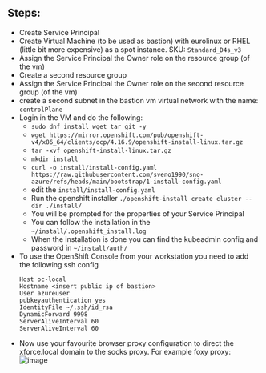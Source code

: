 ## Steps:

- Create Service Principal
- Create Virtual Machine (to be used as bastion) with eurolinux or RHEL (little bit more expensive) as a spot instance.
  SKU: `Standard_D4s_v3`
- Assign the Service Principal the Owner role on the resource group (of the vm)
- Create a second resource group
- Assign the Service Principal the Owner role on the second resource group (of the vm)
- create a second subnet in the bastion vm virtual network with the name: `controlPlane`
- Login in the VM and do the following:
  - `sudo dnf install wget tar git -y `
  - `wget https://mirror.openshift.com/pub/openshift-v4/x86_64/clients/ocp/4.16.9/openshift-install-linux.tar.gz`
  - `tar -xvf openshift-install-linux.tar.gz`
  - `mkdir install`
  - `curl -o install/install-config.yaml https://raw.githubusercontent.com/sveno1990/sno-azure/refs/heads/main/bootstrap/1-install-config.yaml`
  - edit the `install/install-config.yaml`
  - Run the openshift installer `./openshift-install create cluster --dir ./install/`
  - You will be prompted for the properties of your Service Principal
  - You can follow the installation in the `~/install/.openshift_install.log`
  - When the installation is done you can find the kubeadmin config and password in `~/install/auth/`
- To use the OpenShift Console from your workstation you need to add the following ssh config
  ```
  Host oc-local
  Hostname <insert public ip of bastion>
  User azureuser
  pubkeyauthentication yes
  IdentityFile ~/.ssh/id_rsa
  DynamicForward 9998
  ServerAliveInterval 60
  ServerAliveInterval 60
  ```
- Now use your favourite browser proxy configuration to direct the xforce.local domain to the socks proxy. For example foxy proxy:
![image](https://github.com/user-attachments/assets/64f8c8bb-66c0-47f4-95fa-ca545067d98f)

